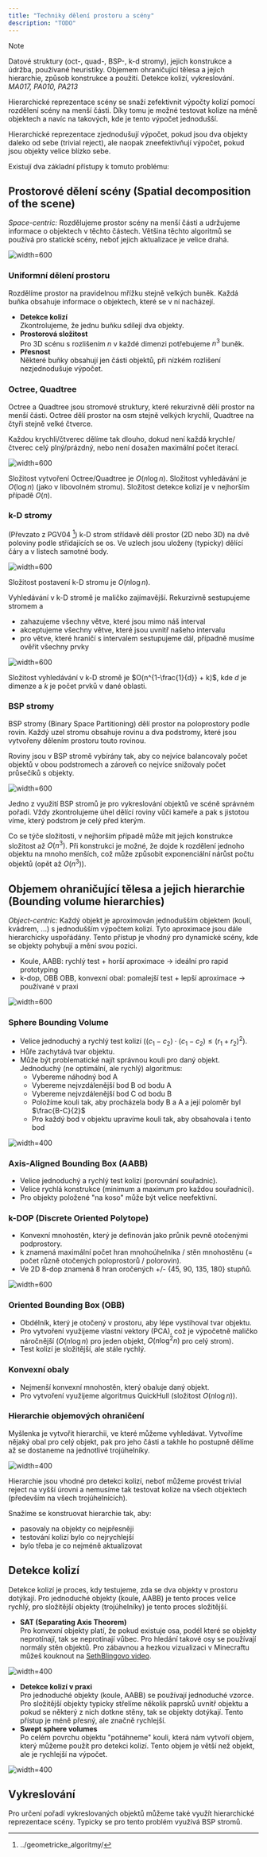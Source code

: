 ```yaml
---
title: "Techniky dělení prostoru a scény"
description: "TODO"
---
```


> [!NOTE]
> Datové struktury (oct-, quad-, BSP-, k-d stromy), jejich konstrukce a údržba, používané heuristiky. Objemem ohraničující tělesa a jejich hierarchie, způsob konstrukce a použití. Detekce kolizí, vykreslování.
> <br>
> _MA017, PA010, PA213_


Hierarchické reprezentace scény se snaží zefektivnit výpočty kolizí pomocí rozdělení scény na menší části. Díky tomu je možné testovat kolize na méně objektech a navíc na takových, kde je tento výpočet jednodušší.

Hierarchické reprezentace zjednodušují výpočet, pokud jsou dva objekty daleko od sebe (trivial reject), ale naopak zneefektivňují výpočet, pokud jsou objekty velice blízko sebe.

Existují dva základní přístupy k tomuto problému:

## Prostorové dělení scény (Spatial decomposition of the scene)

_Space-centric:_ Rozdělujeme prostor scény na menší části a udržujeme informace o objektech v těchto částech. Většina těchto algoritmů se používá pro statické scény, neboť jejich aktualizace je velice drahá.

![width=600](./img/pgv05_space_sub.png)

### Uniformní dělení prostoru

Rozdělíme prostor na pravidelnou mřížku stejně velkých buněk. Každá buňka obsahuje informace o objektech, které se v ní nacházejí.

- **Detekce kolizí**\
  Zkontrolujeme, že jednu buňku sdílejí dva objekty.
- **Prostorová složitost**\
  Pro 3D scénu s rozlišením $n$ v každé dimenzi potřebujeme $n^3$ buněk.
- **Přesnost**\
  Některé buňky obsahují jen části objektů, při nízkém rozlišení nezjednodušuje výpočet.

### Octree, Quadtree

Octree a Quadtree jsou stromové struktury, které rekurzivně dělí prostor na menší části. Octree dělí prostor na osm stejně velkých krychlí, Quadtree na čtyři stejně velké čtverce.

Každou krychli/čtverec dělíme tak dlouho, dokud není každá krychle/čtverec celý plný/prázdný, nebo není dosažen maximální počet iterací.

![width=600](./img/pgv05_octree.png)

Složitost vytvoření Octree/Quadtree je $O(n \log n)$. Složitost vyhledávání je $O(\log n)$ (jako v libovolném stromu). Složitost detekce kolizí je v nejhorším případě $O(n)$.

### k-D stromy

(Převzato z PGV04 [^pgv04]) k-D strom střídavě dělí prostor (2D nebo 3D) na dvě poloviny podle střídajících se os. Ve uzlech jsou uloženy (typicky) dělící čáry a v listech samotné body.

![width=600](./img/pgv04_kd_build.png)

Složitost postavení k-D stromu je $O(n \log n)$.

Vyhledávání v k-D stromě je maličko zajímavější. Rekurzivně sestupujeme stromem a

- zahazujeme všechny větve, které jsou mimo náš interval
- akceptujeme všechny větve, které jsou uvnitř našeho intervalu
- pro větve, které hraničí s intervalem sestupujeme dál, případně musíme ověřit všechny prvky

![width=600](./img/pgv04_kd_search.png)

Složitost vyhledávání v k-D stromě je $O(n^{1-\frac{1}{d}} + k)$, kde $d$ je dimenze a $k$ je počet prvků v dané oblasti.

### BSP stromy

BSP stromy (Binary Space Partitioning) dělí prostor na poloprostory podle rovin. Každý uzel stromu obsahuje rovinu a dva podstromy, které jsou vytvořeny dělením prostoru touto rovinou.

Roviny jsou v BSP stromě vybírány tak, aby co nejvíce balancovaly počet objektů v obou podstromech a zároveň co nejvíce snižovaly počet průsečíků s objekty.

![width=600](./img/pgv05_bsp.png)

Jedno z využití BSP stromů je pro vykreslování objektů ve scéně správném pořadí. Vždy zkontrolujeme úhel dělící roviny vůči kameře a pak s jistotou víme, který podstrom je celý před kterým.

Co se týče složitosti, v nejhorším případě může mít jejich konstrukce složitost až $O(n^3)$. Při konstrukci je možné, že dojde k rozdělení jednoho objektu na mnoho menších, což může způsobit exponenciální nárůst počtu objektů (opět až $O(n^3)$).

## Objemem ohraničující tělesa a jejich hierarchie (Bounding volume hierarchies)

_Object-centric:_ Každý objekt je aproximován jednodušším objektem (koulí, kvádrem, ...) s jednodušším výpočtem kolizí. Tyto aproximace jsou dále hierarchicky uspořádány. Tento přístup je vhodný pro dynamické scény, kde se objekty pohybují a mění svou pozici.

- Koule, AABB: rychlý test + horší aproximace → ideální pro rapid prototyping
- k-dop, OBB OBB, konvexní obal: pomalejší test + lepší aproximace → používané v praxi

![width=600](./img/pgv05_b_volumes.png)

### Sphere Bounding Volume

- Velice jednoduchý a rychlý test kolizí ($(c_1 - c_2) \cdot (c_1 - c_2) \leq (r_1 + r_2)^2$).
- Hůře zachytává tvar objektu.
- Může být problematické najít správnou kouli pro daný objekt. Jednoduchý (ne optimální, ale rychlý) algoritmus:
  - Vybereme náhodný bod A
  - Vybereme nejvzdálenější bod B od bodu A
  - Vybereme nejvzdálenější bod C od bodu B
  - Položíme kouli tak, aby procházela body B a A a její poloměr byl $\frac{B-C}{2}$
  - Pro každý bod v objektu upravíme kouli tak, aby obsahovala i tento bod

![width=400](./img/pgv05_sphere.png)

### Axis-Aligned Bounding Box (AABB)

- Velice jednoduchý a rychlý test kolizí (porovnání souřadnic).
- Velice rychlá konstrukce (minimum a maximum pro každou souřadnici).
- Pro objekty položené "na koso" může být velice neefektivní.

### k-DOP (Discrete Oriented Polytope)

- Konvexní mnohostěn, který je definován jako průnik pevně otočenými podprostory.
- k znamená maximální počet hran mnohoúhelníka / stěn mnohostěnu (= počet různě otočených poloprostorů / polorovin).
- Ve 2D 8-dop znamená 8 hran oročených +/- {45, 90, 135, 180} stupňů.

![width=600](./img/pgv05_kdop.png)

### Oriented Bounding Box (OBB)

- Obdélník, který je otočený v prostoru, aby lépe vystihoval tvar objektu.
- Pro vytvoření využijeme vlastní vektory (PCA), což je výpočetně maličko náročnější ($O(n \log n)$ pro jeden objekt, $O(n \log^2 n)$ pro celý strom).
- Test kolizí je složitější, ale stále rychlý.

### Konvexní obaly

- Nejmenší konvexní mnohostěn, který obaluje daný objekt.
- Pro vytvoření využijeme algoritmus QuickHull (složitost $O(n \log n)$).

### Hierarchie objemových ohraničení

Myšlenka je vytvořit hierarchii, ve které můžeme vyhledávat. Vytvoříme nějaký obal pro celý objekt, pak pro jeho části a takhle ho postupně dělíme až se dostaneme na jednotlivé trojúhelníky.

![width=400](./img/pgv05_volume_hierarchy.png)

Hierarchie jsou vhodné pro detekci kolizí, neboť můžeme provést trivial reject na vyšší úrovni a nemusíme tak testovat kolize na všech objektech (především na všech trojúhelnících).

Snažíme se konstruovat hierarchie tak, aby:

- pasovaly na objekty co nejpřesněji
- testování kolizí bylo co nejrychlejší
- bylo třeba je co nejméně aktualizovat

## Detekce kolizí

Detekce kolizí je proces, kdy testujeme, zda se dva objekty v prostoru dotýkají. Pro jednoduché objekty (koule, AABB) je tento proces velice rychlý, pro složitější objekty (trojúhelníky) je tento proces složitější.

- **SAT (Separating Axis Theorem)**\
  Pro konvexní objekty platí, že pokud existuje osa, podél které se objekty neprotínají, tak se neprotínají vůbec. Pro hledání takové osy se používají normály stěn objektů. Pro zábavnou a hezkou vizualizaci v Minecraftu můžeš kouknout na [SethBlingovo video](https://www.youtube.com/watch?v=EB6NY5sGd08).

![width=400](./img/pgv05_sat.png)

- **Detekce kolizí v praxi**\
  Pro jednoduché objekty (koule, AABB) se používají jednoduché vzorce. Pro složitější objekty typicky střelíme několik paprsků uvnitř objektu a pokud se některý z nich dotkne stěny, tak se objekty dotýkají. Tento přístup je méně přesný, ale značně rychlejší.
- **Swept sphere volumes**\
  Po celém povrchu objektu "potáhneme" kouli, která nám vytvoří objem, který můžeme použít pro detekci kolizí. Tento objem je větší než objekt, ale je rychlejší na výpočet.

![width=400](./img/pgv05_swept_sphere.png)

## Vykreslování

Pro určení pořadí vykreslovaných objektů můžeme také využít hierarchické reprezentace scény. Typicky se pro tento problém využívá BSP stromů.


[^pgv04]: ../geometricke_algoritmy/
